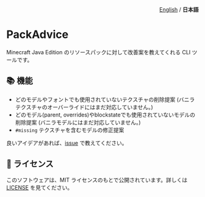 <p align="right"><a href="README.md">English</a> / <b>日本語</b> </p>

# PackAdvice

Minecraft Java Edition のリソースパックに対して改善案を教えてくれる CLI ツールです。

## 📚 機能

- どのモデルやフォントでも使用されていないテクスチャの削除提案 (バニラテクスチャのオーバーライドにはまだ対応していません。)
- どのモデル(parent, overrides)やblockstateでも使用されていないモデルの削除提案 (バニラモデルにはまだ対応していません。)
- `#missing` テクスチャを含むモデルの修正提案

良いアイデアがあれば、[issue](https://github.com/PackAdvice/PackAdvice/issues/new?template=new-feature.md) で教えてください。

## 💼 ライセンス

このソフトウェアは、MIT ライセンスのもとで公開されています。詳しくは [LICENSE](LICENSE) を見てください。
